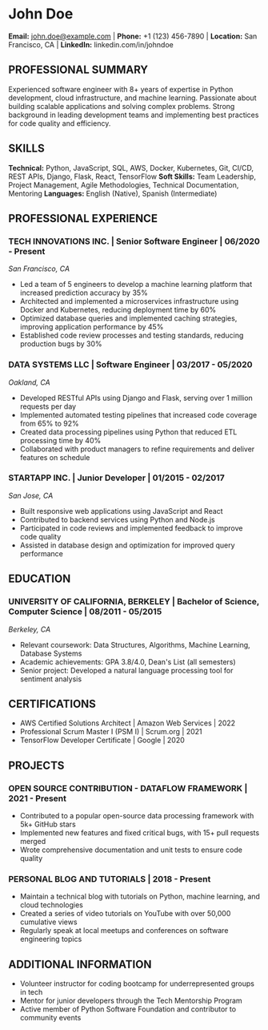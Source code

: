 # John Doe

**Email:** john.doe@example.com | **Phone:** +1 (123) 456-7890 | **Location:** San Francisco, CA | **LinkedIn:** linkedin.com/in/johndoe

## PROFESSIONAL SUMMARY

Experienced software engineer with 8+ years of expertise in Python development, cloud infrastructure, and machine learning. Passionate about building scalable applications and solving complex problems. Strong background in leading development teams and implementing best practices for code quality and efficiency.

## SKILLS

**Technical:** Python, JavaScript, SQL, AWS, Docker, Kubernetes, Git, CI/CD, REST APIs, Django, Flask, React, TensorFlow
**Soft Skills:** Team Leadership, Project Management, Agile Methodologies, Technical Documentation, Mentoring
**Languages:** English (Native), Spanish (Intermediate)

## PROFESSIONAL EXPERIENCE

### TECH INNOVATIONS INC. | Senior Software Engineer | 06/2020 - Present
*San Francisco, CA*

* Led a team of 5 engineers to develop a machine learning platform that increased prediction accuracy by 35%
* Architected and implemented a microservices infrastructure using Docker and Kubernetes, reducing deployment time by 60%
* Optimized database queries and implemented caching strategies, improving application performance by 45%
* Established code review processes and testing standards, reducing production bugs by 30%

### DATA SYSTEMS LLC | Software Engineer | 03/2017 - 05/2020
*Oakland, CA*

* Developed RESTful APIs using Django and Flask, serving over 1 million requests per day
* Implemented automated testing pipelines that increased code coverage from 65% to 92%
* Created data processing pipelines using Python that reduced ETL processing time by 40%
* Collaborated with product managers to refine requirements and deliver features on schedule

### STARTAPP INC. | Junior Developer | 01/2015 - 02/2017
*San Jose, CA*

* Built responsive web applications using JavaScript and React
* Contributed to backend services using Python and Node.js
* Participated in code reviews and implemented feedback to improve code quality
* Assisted in database design and optimization for improved query performance

## EDUCATION

### UNIVERSITY OF CALIFORNIA, BERKELEY | Bachelor of Science, Computer Science | 08/2011 - 05/2015
*Berkeley, CA*

* Relevant coursework: Data Structures, Algorithms, Machine Learning, Database Systems
* Academic achievements: GPA 3.8/4.0, Dean's List (all semesters)
* Senior project: Developed a natural language processing tool for sentiment analysis

## CERTIFICATIONS

* AWS Certified Solutions Architect | Amazon Web Services | 2022
* Professional Scrum Master I (PSM I) | Scrum.org | 2021
* TensorFlow Developer Certificate | Google | 2020

## PROJECTS

### OPEN SOURCE CONTRIBUTION - DATAFLOW FRAMEWORK | 2021 - Present

* Contributed to a popular open-source data processing framework with 5k+ GitHub stars
* Implemented new features and fixed critical bugs, with 15+ pull requests merged
* Wrote comprehensive documentation and unit tests to ensure code quality

### PERSONAL BLOG AND TUTORIALS | 2018 - Present

* Maintain a technical blog with tutorials on Python, machine learning, and cloud technologies
* Created a series of video tutorials on YouTube with over 50,000 cumulative views
* Regularly speak at local meetups and conferences on software engineering topics

## ADDITIONAL INFORMATION

* Volunteer instructor for coding bootcamp for underrepresented groups in tech
* Mentor for junior developers through the Tech Mentorship Program
* Active member of Python Software Foundation and contributor to community events
